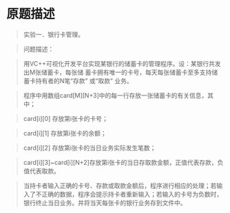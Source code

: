 # 原题描述
> 实验一．银行卡管理。

> 问题描述：

> 用VC++可视化开发平台实现某银行的储蓄卡的管理程序。设：某银行共发出M张储蓄卡，每张储 蓄卡拥有唯一的卡号，每天每张储蓄卡至多支持储蓄卡持有者的N笔“存款” 或“取款” 业务。

> 程序中用数组card[M][N+3]中的每一行存放一张储蓄卡的有关信息，其中；

> card[i][0] 存放第i张卡的卡号；

> card[i][1] 存放第i张卡的余额；

> card[i][2] 存放第i张卡的当日业务实际发生笔数；

> card[i][3]~card[i][N+2]存放第i张卡的当日存取款金额，正值代表存款，负值代表取款。

> 当持卡者输入正确的卡号、存款或取款金额后，程序进行相应的处理；若输入了不正确的数据，程序会提示持卡者重新输入；若输入的卡号为负数时，银行终止当日业务。并将当天每张卡的银行业务存到文件中。
